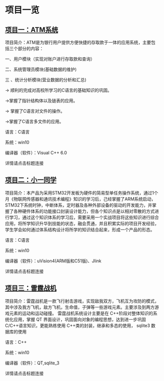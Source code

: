 # 项目一览

## [项目一：ATM系统](./ATM_project/README.md)

项目简介：ATM是为银行用户提供方便快捷的存取款于一体的应用系统，主要包括三个部分的内容：

一、用户模块（实现对账户进行存取款和查询） 

二、系统管理员模块(基础数据的维护) 

三 、统计分析模块(营业数据的分析和汇总) 

→ 顺利的完成对高校所学习的C语言的基础知识的巩固。

→掌握了指针结构体以及链表的应用。

→ 掌握了C语言对文件的操作。

→掌握了C语言多文件的应用。

语言：C语言

系统：win10

编译器（软件）：Visual C++ 6.0

详情请点击标题连接

## [项目二：小一同学](./XYTX_project/README.md)

项目简介：本产品为采用STM32开发板为硬件的简易型单任务操作系统，通过1个月《物联网传感器和通讯技术编程》知识的学习后，己经掌握了ARM系统启动，STM32下系统时钟，中断体系，定时器及各种外部设备的驱动的开发能力，并掌握了各种硬件体系的功能接口封装设计能力，但各个知识点是以相对零散的方式进行学习，通过这个知识体系的学习后，需要采用一个实战项目将这些知识进行综合应用，将所学知识升华到技能的状态，融会贯通，并且积累实际的项目开发经验，学生学会如何通过体系结构设计将所学的知识结合起来，形成一个产品的形态。

语言：C语言

系统：win10

编译器（软件）：uVision4(ARM版和C51版)、Jlink

详情请点击标题连接

## [项目三：雷霆战机](./Thunder_fighter_project/README.md)

项目简介：雷霆战机是一款飞行射击游戏，实现敌我双方，飞机互为攻防的模式，其中涉及我方飞机，敌方飞机，生命值，子弹等一些游戏元素。主要涉及到两方游戏元素的运动和运动碰撞。
         雷霆战机系统设计主要是在 C++阶段对整体知识的系统化应用，掌握 QT 界面设计，巩固面向对象的编程思想，达到进一步巩固 C/C++语言知识，更能熟练使用 C++类的封装，继承和多态的使用， sqlite3 数据库的使用  

语言：C++

系统：win10

编译器（软件）：QT,sqlite_3

详情请点击标题连接